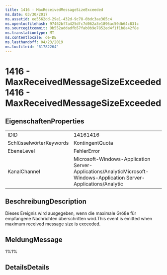 ```yaml
---
title: 1416 - MaxReceivedMessageSizeExceeded
ms.date: 03/30/2017
ms.assetid: ee5562dd-29e1-432d-9c78-0bdc3ae365c4
ms.openlocfilehash: 97462bf7a425dfc7d062a3e1896ac50db64c831c
ms.sourcegitcommit: 9b552addadfb57fab0b9e7852ed4f1f1b8a42f8e
ms.translationtype: MT
ms.contentlocale: de-DE
ms.lasthandoff: 04/23/2019
ms.locfileid: "61782264"
---
```

# <a name="1416---maxreceivedmessagesizeexceeded"></a><span data-ttu-id="93f63-102">1416 - MaxReceivedMessageSizeExceeded</span><span class="sxs-lookup"><span data-stu-id="93f63-102">1416 - MaxReceivedMessageSizeExceeded</span></span>
## <a name="properties"></a><span data-ttu-id="93f63-103">Eigenschaften</span><span class="sxs-lookup"><span data-stu-id="93f63-103">Properties</span></span>  
  
|||  
|-|-|  
|<span data-ttu-id="93f63-104">ID</span><span class="sxs-lookup"><span data-stu-id="93f63-104">ID</span></span>|<span data-ttu-id="93f63-105">1416</span><span class="sxs-lookup"><span data-stu-id="93f63-105">1416</span></span>|  
|<span data-ttu-id="93f63-106">Schlüsselwörter</span><span class="sxs-lookup"><span data-stu-id="93f63-106">Keywords</span></span>|<span data-ttu-id="93f63-107">Kontingent</span><span class="sxs-lookup"><span data-stu-id="93f63-107">Quota</span></span>|  
|<span data-ttu-id="93f63-108">Ebene</span><span class="sxs-lookup"><span data-stu-id="93f63-108">Level</span></span>|<span data-ttu-id="93f63-109">Fehler</span><span class="sxs-lookup"><span data-stu-id="93f63-109">Error</span></span>|  
|<span data-ttu-id="93f63-110">Kanal</span><span class="sxs-lookup"><span data-stu-id="93f63-110">Channel</span></span>|<span data-ttu-id="93f63-111">Microsoft-Windows-Application Server-Applications/Analytic</span><span class="sxs-lookup"><span data-stu-id="93f63-111">Microsoft-Windows-Application Server-Applications/Analytic</span></span>|  
  
## <a name="description"></a><span data-ttu-id="93f63-112">Beschreibung</span><span class="sxs-lookup"><span data-stu-id="93f63-112">Description</span></span>  
 <span data-ttu-id="93f63-113">Dieses Ereignis wird ausgegeben, wenn die maximale Größe für empfangene Nachrichten überschritten wird.</span><span class="sxs-lookup"><span data-stu-id="93f63-113">This event is emitted when maximum received message size is exceeded.</span></span>  
  
## <a name="message"></a><span data-ttu-id="93f63-114">Meldung</span><span class="sxs-lookup"><span data-stu-id="93f63-114">Message</span></span>  
 <span data-ttu-id="93f63-115">1%</span><span class="sxs-lookup"><span data-stu-id="93f63-115">1%</span></span>  
  
## <a name="details"></a><span data-ttu-id="93f63-116">Details</span><span class="sxs-lookup"><span data-stu-id="93f63-116">Details</span></span>
